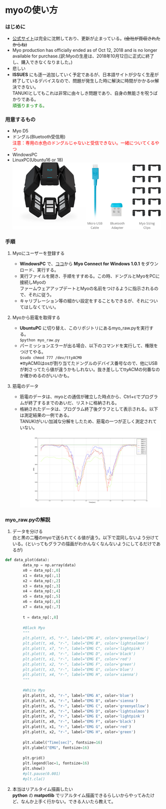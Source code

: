 # myoの使い方
### はじめに  
- [公式サイト](https://support.getmyo.com/hc/en-us)は完全に沈黙しており、更新が止まっている。~~(会社が買収されたからね)~~  
- Myo production has officially ended as of Oct 12, 2018 and is no longer available for purchase.(訳:Myoの生産は、2018年10月12日に正式に終了し、購入できなくなりました。)  
- 悲しい  
- __ISSUES__ にも逐一追加していく予定であるが、日本語サイトが少なく生産が終了しているデバイスなので、問題が発生した時に解決に時間がかかるor解決できない。  
TANUKIとしてもこれは非常に由々しき問題であり、自身の無能さを呪うばかりである。  
<font color="Green">頑張りまっする。</font>  

### 用意するもの  
- Myo D5
- ドングル(Bluetooth受信用)  
<font color="Red">注意：専用の水色のドングルじゃないと受信できない。一緒についてくるやつ</font>
- WindowsPC
- LinuxPC(Ubuntu16 or 18)  
![myo](/data/myo.png)

### 手順
1. Myoにユーザーを登録する  
    - __WindowsPC__ で、[ココ](https://support.getmyo.com/hc/en-us/articles/360018409792)から __Myo Connect for Windows 1.0.1__ をダウンロード、実行する。  
    - 実行ファイルを開き、手順をすすめる。この時、ドングルとMyoをPCに接続しMyoの  
    ファームウェアアップデートとMyoの名前をつけるように指示されるので、それに従う。  
    - キャリブレーション等の細かい設定をすることもできるが、それについてはしなくていい。

2. Myoから筋電を取得する  
    - __UbuntuPC__ に切り替え、このリポジトリにあるmyo_raw.pyを実行する。  
    `$python myo_raw.py`
    - パーミッションエラーが出る場合、以下のコマンドを実行して、権限をつけてやる。  
    `$sudo chmod 777 /dev/ttyACM0`  
    ※ttyACM0はosが割り当てたドングルのデバイス番号なので、他にUSBが刺さってたら値が違うかもしれない。抜き差ししてttyACMの何番なのか確かめるのがいいかも。
     
3. 筋電のデータ
    - 筋電のデータは、myoとの通信が確立した時点から、Ctrl+cでプログラムが終了するまでのあいだ、リストに格納される。
    - 格納されたデータは、プログラム終了後グラフとして表示される。以下は測定結果の一例である。  
    TANUKIがいい加減な分解をしたため、筋電の一つが正しく測定されていない。  
    ![EMG](/data/figure_1.png)  

### myo_raw.pyの解説
1. データを分ける  
白と黒の二種のmyoで送られてくる値が違う。以下で混同しないよう分けている。(といってもグラフの描画がわかんなくなんないようにしてるだけであるが)  
```python
def data_plot(data):
        data_np = np.array(data)
        x0 = data_np[:,0]
        x1 = data_np[:,1]
        x2 = data_np[:,2]
        x3 = data_np[:,3]
        x4 = data_np[:,4]
        x5 = data_np[:,5]
        x6 = data_np[:,6]
        x7 = data_np[:,7]
        
        t = data_np[:,8]
        
        #Black Myo
        """
        plt.plot(t, x5, "r-", label="EMG A", color='greenyellow')
        plt.plot(t, x6, "r-", label="EMG B", color='lightsalmon')
        plt.plot(t, x7, "r-", label="EMG C", color='lightpink')
        plt.plot(t, x0, "r-", label="EMG D", color='black')
        plt.plot(t, x1, "r-", label="EMG E", color='red')
        plt.plot(t, x2, "r-", label="EMG F", color='green')
        plt.plot(t, x3, "r-", label="EMG G", color='blue')
        plt.plot(t, x4, "r-", label="EMG H", color='sienna')
        """
        
        #White Myo
        plt.plot(t, x3, "r-", label="EMG A", color='blue')
        plt.plot(t, x4, "r-", label="EMG B", color='sienna')
        plt.plot(t, x5, "r-", label="EMG C", color='greenyellow')
        plt.plot(t, x6, "r-", label="EMG D", color='lightsalmon')
        plt.plot(t, x7, "r-", label="EMG E", color='lightpink')
        plt.plot(t, x0, "r-", label="EMG F", color='black')
        plt.plot(t, x1, "r-", label="EMG G", color='red')
        plt.plot(t, x2, "r-", label="EMG H", color='green')
        
        plt.xlabel("Time[sec]", fontsize=16)
        plt.ylabel("EMG", fontsize=16)
        
        plt.grid()
        plt.legend(loc=1, fontsize=16)
        plt.show()
        #plt.pause(0.001)
        #plt.cla()
```  

2. 本当はリアルタイム描画したい  
    __python__ の __matpotlib__ でリアルタイム描画できるらしいからやってみたけど、なんか上手く行かない。できる人いたら教えて。